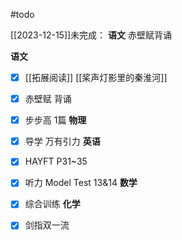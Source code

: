 #todo 

[[2023-12-15]]未完成：
**语文** 赤壁赋背诵

**语文**
- [x] [[拓展阅读]] [[桨声灯影里的秦淮河]]
- [x] 赤壁赋 背诵
- [x] 步步高 1篇
**物理**
- [x] 导学 万有引力
**英语**
- [x] HAYFT P31~35
- [x] 听力 Model Test 13&14
**数学**
- [x] 综合训练
**化学**
- [x] 剑指双一流

